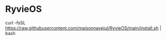 # RyvieOS
curl -fsSL https://raw.githubusercontent.com/maisonnavejul/RyvieOS/main/install.sh | bash
